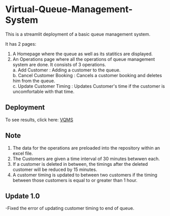 # Virtual-Queue-Management-System
This is a streamlit deployment of a basic queue management system.

It has 2 pages:
  1. A Homepage where the queue as well as its statitics are displayed.
  2. An Operations page where all the operations of queue management system are done. It consists of 3 operations.<br>
    a. Add Customer                :  Adding a customer to the queue.<br>
    b. Cancel Customer Booking     :  Cancels a customer booking and deletes him from the queue.<br>
    c. Update Customer Timing      :  Updates Customer's time if the customer is uncomfortable with that time.
    
## Deployment
To see results, click here: <a href="https://share.streamlit.io/ashwinprksh00/virtual-queue-management-system/main/vqms_script.py">VQMS</a>



## Note
 1. The data for the operations are preloaded into the repository within an excel file.<br>
 2. The Customers are given a time interval of 30 minutes betwwen each.<br>
 3. If a customer is deleted in between, the timings after the deleted customer will be reduced by 15 minutes.<br>
 4. A customer timing is updated to between two customers if the timing between those customers is equal to or greater than 1 hour.

## Update 1.0
-Fixed the error of updating customer timing to end of queue.
